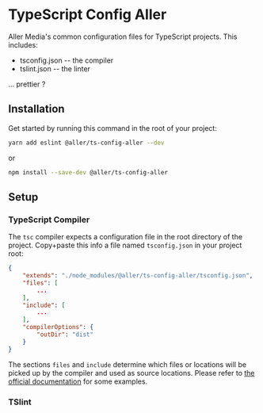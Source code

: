 # TypeScript Config Aller

Aller Media's common configuration files for TypeScript projects. This includes:

* tsconfig.json -- the compiler
* tslint.json -- the linter

... prettier ?

## Installation

Get started by running this command in the root of your project:

```sh
yarn add eslint @aller/ts-config-aller --dev
```
or
```sh
npm install --save-dev @aller/ts-config-aller
```

## Setup

### TypeScript Compiler

The `tsc` compiler expects a configuration file in the root directory of the
project. Copy+paste this info a file named `tsconfig.json` in your project root:

```json
{
    "extends": "./node_modules/@aller/ts-config-aller/tsconfig.json",
    "files": [
        ...
    ],
    "include": [
        ...
    ],
    "compilerOptions": {
        "outDir": "dist"
    }
}
```

The sections `files` and `include` determine which files or locations will be
picked up by the compiler and used as source locations. Please refer to
[the official documentation](http://www.typescriptlang.org/docs/handbook/tsconfig-json.html#examples)
for some examples.

### TSlint

